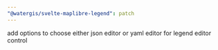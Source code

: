 ```yaml
---
"@watergis/svelte-maplibre-legend": patch
---
```


add options to choose either json editor or yaml editor for legend editor control
